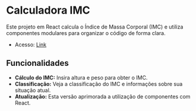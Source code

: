 # Calculadora IMC

Este projeto em React calcula o Índice de Massa Corporal (IMC) e utiliza componentes modulares para organizar o código de forma clara.
- Acesso: [Link](https://guilherme-andriel.github.io/CalcIMCReact/)
## Funcionalidades

- **Cálculo do IMC:** Insira altura e peso para obter o IMC.
- **Classificação:** Veja a classificação do IMC e informações sobre sua situação atual.
- **Atualização:** Esta versão aprimorada a utilização de componentes com React.


